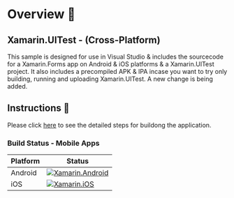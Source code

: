 # Overview 👀

## Xamarin.UITest - (Cross-Platform)

This sample is designed for use in Visual Studio & includes the sourcecode for a Xamarin.Forms app on Android & iOS platforms & a Xamarin.UITest project. It also includes a precompiled APK & IPA incase you want to try only building, running and uploading Xamarin.UITest.
A new change is being added.

## Instructions 📝

Please click [here](https://canarysplayground.github.io/mob-devops-demo/) to see the detailed steps for buildong the application.

### Build Status - Mobile Apps

| **Platform** | **Status** |
| --------------|-----------|
| Android | [![Xamarin.Android](https://github.com/CanarysPlayground/mob-devops-demo/actions/workflows/xamarin-android.yml/badge.svg?branch=main)](https://github.com/CanarysPlayground/mob-devops-demo/actions/workflows/xamarin-android.yml)|
| iOS | [![Xamarin.iOS](https://github.com/CanarysPlayground/mob-devops-demo/actions/workflows/iOS.yml/badge.svg?branch=main)](https://github.com/CanarysPlayground/mob-devops-demo/actions/workflows/iOS.yml)|
